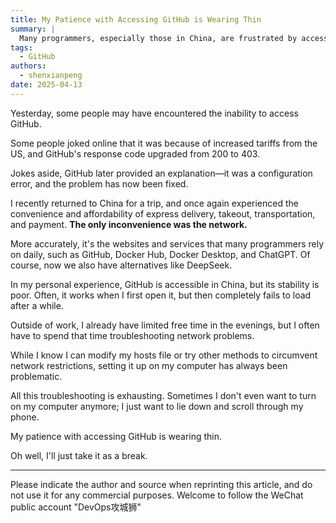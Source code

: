 ```yaml
---
title: My Patience with Accessing GitHub is Wearing Thin
summary: |
  Many programmers, especially those in China, are frustrated by access issues with GitHub. This article shares my personal experiences and reflections on network problems.
tags:
  - GitHub
authors:
  - shenxianpeng
date: 2025-04-13
---
```


Yesterday, some people may have encountered the inability to access GitHub.

Some people joked online that it was because of increased tariffs from the US, and GitHub's response code upgraded from 200 to 403.

Jokes aside, GitHub later provided an explanation—it was a configuration error, and the problem has now been fixed.

I recently returned to China for a trip, and once again experienced the convenience and affordability of express delivery, takeout, transportation, and payment. **The only inconvenience was the network.**

More accurately, it's the websites and services that many programmers rely on daily, such as GitHub, Docker Hub, Docker Desktop, and ChatGPT.  Of course, now we also have alternatives like DeepSeek.

In my personal experience, GitHub is accessible in China, but its stability is poor.  Often, it works when I first open it, but then completely fails to load after a while.

Outside of work, I already have limited free time in the evenings, but I often have to spend that time troubleshooting network problems.

While I know I can modify my hosts file or try other methods to circumvent network restrictions, setting it up on my computer has always been problematic.

All this troubleshooting is exhausting. Sometimes I don't even want to turn on my computer anymore; I just want to lie down and scroll through my phone.

My patience with accessing GitHub is wearing thin.

Oh well, I'll just take it as a break.

---

Please indicate the author and source when reprinting this article, and do not use it for any commercial purposes.  Welcome to follow the WeChat public account "DevOps攻城狮"